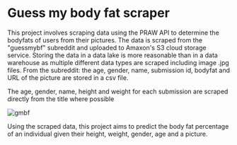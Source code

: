 # Guess my body fat scraper

This project involves scraping data using the PRAW API to determine the bodyfats of users from their pictures. The data is scraped from the "guessmybf" subreddit and uploaded to Amaxon's S3 cloud storage service. Storing the data in a data lake is more reasonable than in a data warehouse as multiple different data types are scraped including image .jpg files. From the subreddit: the age, gender, name, submission id, bodyfat and URL of the picture are stored in a csv file.

The age, gender, name, height and weight for each submission are scraped directly from the title where possible

![gmbf](https://user-images.githubusercontent.com/79870177/112513782-96362200-8d8c-11eb-9e7a-cf1ee6488664.jpg)

Using the scraped data, this project aims to predict the body fat percentage of an individual given their height, weight, gender, age and a picture.
